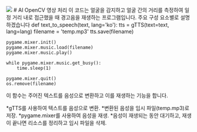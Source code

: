 <img src = file:///C:/Users/User/Downloads/opencv-color.svg>
# AI OpenCV 영상 처리 
이 코드는 얼굴을 감지하고 얼굴 간의 거리를 측정하여 일정 거리 내로 접근했을 때 경고음을 재생하는 프로그램입니다. 주요 구성 요소별로 설명하겠습니다
def text_to_speech(text, lang='ko'):
    tts = gTTS(text=text, lang=lang)
    filename = 'temp.mp3'
    tts.save(filename)

    pygame.mixer.init()
    pygame.mixer.music.load(filename)
    pygame.mixer.music.play()

    while pygame.mixer.music.get_busy():
        time.sleep(1)

    pygame.mixer.quit()
    os.remove(filename)
이 함수는 주어진 텍스트를 음성으로 변환하고 이를 재생하는 기능을 합니다.

*gTTS를 사용하여 텍스트를 음성으로 변환.
*변환된 음성을 임시 파일(temp.mp3)로 저장.
*pygame.mixer를 사용하여 음성을 재생.
*음성이 재생되는 동안 대기하고, 재생이 끝나면 리소스를 정리하고 임시 파일을 삭제.
